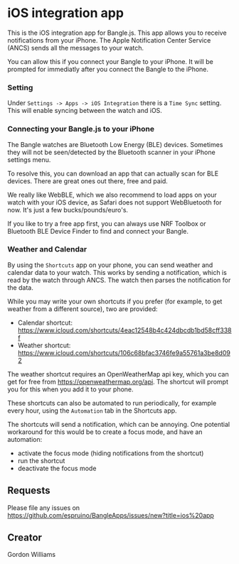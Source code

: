 # iOS integration app

This is the iOS integration app for Bangle.js. This app allows you to receive
notifications from your iPhone. The Apple Notification Center Service (ANCS)
sends all the messages to your watch.

You can allow this if you connect your Bangle to your iPhone. It will be
prompted for immediatly after you connect the Bangle to the iPhone.

### Setting

Under `Settings -> Apps -> iOS Integration` there is
a `Time Sync` setting. This will enable syncing between the
watch and iOS.

### Connecting your Bangle.js to your iPhone

The Bangle watches are Bluetooth Low Energy (BLE) devices. Sometimes they
will not be seen/detected by the Bluetooth scanner in your iPhone settings
menu.

To resolve this, you can download an app that can actually scan
for BLE devices. There are great ones out there, free and paid.

We really like WebBLE, which we also recommend to load apps on your
watch with your iOS device, as Safari does not support WebBluetooth
for now. It's just a few bucks/pounds/euro's.

If you like to try a free app first, you can always use NRF Toolbox or
Bluetooth BLE Device Finder to find and connect your Bangle.

### Weather and Calendar

By using the `Shortcuts` app on your phone, you can send weather and calendar data to your watch. This works by sending a notification, which is read by the watch through ANCS. The watch then parses the notification for the data.

While you may write your own shortcuts if you prefer (for example, to get weather from a different source), two are provided:

- Calendar shortcut: https://www.icloud.com/shortcuts/4eac12548b4c424dbcdb1bd58cff338f
- Weather shortcut: https://www.icloud.com/shortcuts/106c68bfac3746fe9a55761a3be8d092

The weather shortcut requires an OpenWeatherMap api key, which you can get for free from https://openweathermap.org/api. The shortcut will prompt you for this when you add it to your phone.

These shortcuts can also be automated to run periodically, for example every hour, using the `Automation` tab in the Shortcuts app.

The shortcuts will send a notification, which can be annoying. One potential workaround for this would be to create a focus mode, and have an automation:
- activate the focus mode (hiding notifications from the shortcut)
- run the shortcut
- deactivate the focus mode


## Requests

Please file any issues on https://github.com/espruino/BangleApps/issues/new?title=ios%20app

## Creator

Gordon Williams

